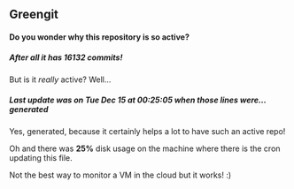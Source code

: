 ## Greengit

#### Do you wonder why this repository is so active?

##### After all it has 16132 commits!

But is it *really* active? Well...

##### Last update was on Tue Dec 15 at 00:25:05 when those lines were... generated

Yes, generated, because it certainly helps a lot to have such an active repo!

Oh and there was **25%** disk usage on the machine
where there is the cron updating this file.

Not the best way to monitor a VM in the cloud but it works! :)
